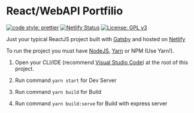 # React/WebAPI Portfilio

[![code style: prettier](https://img.shields.io/badge/code_style-prettier-ff69b4.svg?style=flat-square)](https://github.com/prettier/prettier)
[![Netlify Status](https://api.netlify.com/api/v1/badges/e7575d31-2378-4b3d-8c26-1a0cd0ec028e/deploy-status)](https://app.netlify.com/sites/upbeat-swanson-52d7d2/deploys)
[![License: GPL v3](https://img.shields.io/badge/License-GPL%20v3-blue.svg)](https://www.gnu.org/licenses/gpl-3.0)

Just your typical ReactJS project built with [Gatsby] and hosted on [Netlify]

To run the project you must have [NodeJS], [Yarn] or NPM (Use Yarn!).

1. Open your CLI/IDE (recommend [Visual Studio Code]) at the root of this project.

2. Run command `yarn start` for Dev Server

3. Run command `yarn build` for Build

4. Run command `yarn build:serve` for Build with express server

[gatsby]: https://www.gatsbyjs.org 'Gatsby'
[netlify]: https://www.netlify.com 'Netlify'
[visual studio code]: https://code.visualstudio.com/ 'Visual Studio Code'
[yarn]: https://yarnpkg.com 'Yarn Package Manager'
[nodejs]: https://nodejs.org 'NodeJS'
